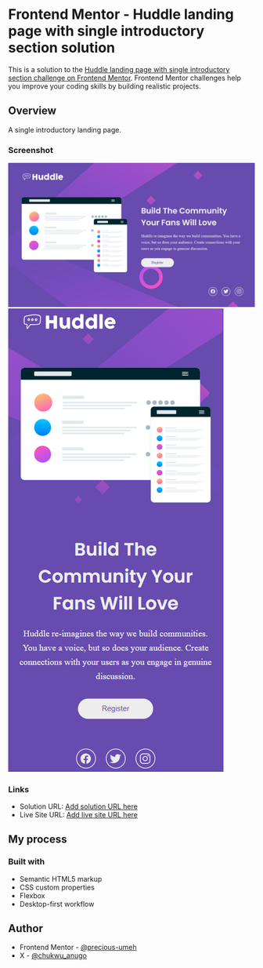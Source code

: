 # Frontend Mentor - Huddle landing page with single introductory section solution

This is a solution to the [Huddle landing page with single introductory section challenge on Frontend Mentor](https://www.frontendmentor.io/challenges/huddle-landing-page-with-a-single-introductory-section-B_2Wvxgi0). Frontend Mentor challenges help you improve your coding skills by building realistic projects.

## Overview

A single introductory landing page.

### Screenshot

![Huddle Desktop](./images/huddle-desktop.png)
![Huddle mobile](./images/huddle-mobile.png)

### Links

- Solution URL: [Add solution URL here](https://your-solution-url.com)
- Live Site URL: [Add live site URL here](https://your-live-site-url.com)

## My process

### Built with

- Semantic HTML5 markup
- CSS custom properties
- Flexbox
- Desktop-first workflow

## Author

- Frontend Mentor - [@precious-umeh](https://www.frontendmentor.io/profile/precious-umeh)
- X - [@chukwu_anugo](https://www.x.com/chukwu_anugo)
